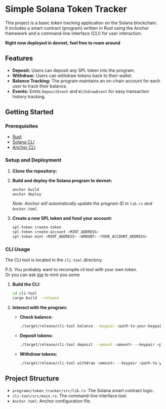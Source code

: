 # Simple Solana Token Tracker

This project is a basic token tracking application on the Solana blockchain. It includes a smart contract (program) written in Rust using the Anchor framework and a command-line interface (CLI) for user interaction.

**Right now deployed in devnet, feel free to roam around**

## Features

- **Deposit:** Users can deposit any SPL token into the program.
- **Withdraw:** Users can withdraw tokens back to their wallet.
- **Balance Tracking:** The program maintains an on-chain account for each user to track their balance.
- **Events:** Emits `DepositEvent` and `WithdrawEvent` for easy transaction history tracking.

## Getting Started

### Prerequisites

- [Rust](https://www.rust-lang.org/tools/install)
- [Solana CLI](https://solana.com/docs/intro/installation)
- [Anchor CLI](https://www.anchor-lang.com/docs/installation)

### Setup and Deployment

1.  **Clone the repository:**

2.  **Build and deploy the Solana program to devnet:**
    ```bash
    anchor build
    anchor deploy
    ```
    *Note: Anchor will automatically update the program ID in `lib.rs` and `Anchor.toml`.*

3.  **Create a new SPL token and fund your account:**
    ```bash
    spl-token create-token
    spl-token create-account <MINT_ADDRESS>
    spl-token mint <MINT_ADDRESS> <AMOUNT> <YOUR_ACCOUNT_ADDRESS>
    ```

### CLI Usage

The CLI tool is located in the `cli-tool` directory.

P.S. You probably want to recompile cli tool with your own token.  
Or you can ask [me](https://github.com/listnt) to mint you some


1.  **Build the CLI:**
    ```bash
    cd cli-tool
    cargo build --release
    ```

2.  **Interact with the program:**

    - **Check balance:**
      ```bash
      ./target/release/cli-tool balance --keypair <path-to-your-keypair.json>
      ```

    - **Deposit tokens:**
      ```bash
      ./target/release/cli-tool deposit --amount <amount> --keypair <path-to-your-keypair.json>
      ```

    - **Withdraw tokens:**
      ```bash
      ./target/release/cli-tool withdraw <amount> --keypair <path-to-your-keypair.json>
      ```

## Project Structure

- `programs/token_tracker/src/lib.rs`: The Solana smart contract logic.
- `cli-tool/src/main.rs`: The command-line interface tool.
- `Anchor.toml`: Anchor configuration file.
